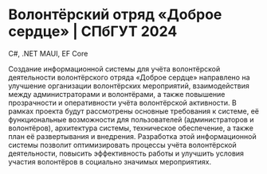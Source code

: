 # Волонтёрский отряд «Доброе сердце» | СПбГУТ 2024
C#, .NET MAUI, EF Core

Создание информационной системы для учёта волонтёрской деятельности волонтёрского отряда «Доброе сердце» направлено на улучшение организации волонтёрских мероприятий, взаимодействия между администраторами и волонтёрами, а также повышение прозрачности и оперативности учёта волонтёрской активности. 
В рамках проекта будут рассмотрены основные требования к системе, её функциональные возможности для пользователей (администраторов и волонтёров), архитектура системы, техническое обеспечение, а также план её развертывания и внедрения. 
Разработка этой информационной системы позволит оптимизировать процессы учёта волонтёрской деятельности, повысить эффективность работы и улучшить условия участия волонтёров в социально значимых мероприятиях.
